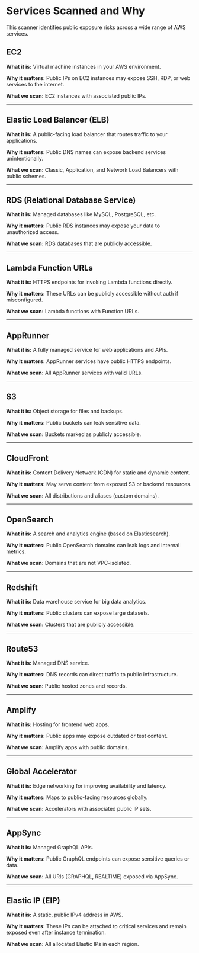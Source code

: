# Services Scanned and Why

This scanner identifies public exposure risks across a wide range of AWS services.

## EC2

**What it is:** Virtual machine instances in your AWS environment.

**Why it matters:** Public IPs on EC2 instances may expose SSH, RDP, or web services to the internet.

**What we scan:** EC2 instances with associated public IPs.

---

## Elastic Load Balancer (ELB)

**What it is:** A public-facing load balancer that routes traffic to your applications.

**Why it matters:** Public DNS names can expose backend services unintentionally.

**What we scan:** Classic, Application, and Network Load Balancers with public schemes.

---

## RDS (Relational Database Service)

**What it is:** Managed databases like MySQL, PostgreSQL, etc.

**Why it matters:** Public RDS instances may expose your data to unauthorized access.

**What we scan:** RDS databases that are publicly accessible.

---

## Lambda Function URLs

**What it is:** HTTPS endpoints for invoking Lambda functions directly.

**Why it matters:** These URLs can be publicly accessible without auth if misconfigured.

**What we scan:** Lambda functions with Function URLs.

---

## AppRunner

**What it is:** A fully managed service for web applications and APIs.

**Why it matters:** AppRunner services have public HTTPS endpoints.

**What we scan:** All AppRunner services with valid URLs.

---

## S3

**What it is:** Object storage for files and backups.

**Why it matters:** Public buckets can leak sensitive data.

**What we scan:** Buckets marked as publicly accessible.

---

## CloudFront

**What it is:** Content Delivery Network (CDN) for static and dynamic content.

**Why it matters:** May serve content from exposed S3 or backend resources.

**What we scan:** All distributions and aliases (custom domains).

---

## OpenSearch

**What it is:** A search and analytics engine (based on Elasticsearch).

**Why it matters:** Public OpenSearch domains can leak logs and internal metrics.

**What we scan:** Domains that are not VPC-isolated.

---

## Redshift

**What it is:** Data warehouse service for big data analytics.

**Why it matters:** Public clusters can expose large datasets.

**What we scan:** Clusters that are publicly accessible.

---

## Route53

**What it is:** Managed DNS service.

**Why it matters:** DNS records can direct traffic to public infrastructure.

**What we scan:** Public hosted zones and records.

---

## Amplify

**What it is:** Hosting for frontend web apps.

**Why it matters:** Public apps may expose outdated or test content.

**What we scan:** Amplify apps with public domains.

---

## Global Accelerator

**What it is:** Edge networking for improving availability and latency.

**Why it matters:** Maps to public-facing resources globally.

**What we scan:** Accelerators with associated public IP sets.

---

## AppSync

**What it is:** Managed GraphQL APIs.

**Why it matters:** Public GraphQL endpoints can expose sensitive queries or data.

**What we scan:** All URIs (GRAPHQL, REALTIME) exposed via AppSync.


---

## Elastic IP (EIP)

**What it is:** A static, public IPv4 address in AWS.

**Why it matters:** These IPs can be attached to critical services and remain exposed even after instance termination.

**What we scan:** All allocated Elastic IPs in each region.

